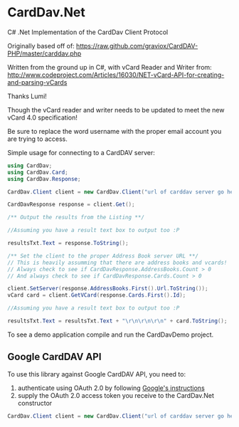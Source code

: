 CardDav.Net
======
C# .Net Implementation of the CardDav Client Protocol

Originally based off of:
https://raw.github.com/graviox/CardDAV-PHP/master/carddav.php

Written from the ground up in C#, with vCard Reader and Writer from: 
http://www.codeproject.com/Articles/16030/NET-vCard-API-for-creating-and-parsing-vCards

Thanks Lumi!

Though the vCard reader and writer needs to be updated to meet the new vCard 4.0 specification!

Be sure to replace the word username with the proper email account you are trying to access.

Simple usage for connecting to a CardDAV server:
```C#
using CardDav;
using CardDav.Card;
using CardDav.Response;

CardDav.Client client = new CardDav.Client("url of carddav server go here", "username", "some password");

CardDavResponse response = client.Get();

/** Output the results from the Listing **/

//Assuming you have a result text box to output too :P

resultsTxt.Text = response.ToString();

/** Set the client to the proper Address Book server URL **/
// This is heavily assumming that there are address books and vcards!
// Always check to see if CardDavResponse.AddressBooks.Count > 0
// And always check to see if CardDavResponse.Cards.Count > 0

client.SetServer(response.AddressBooks.First().Url.ToString());
vCard card = client.GetVCard(response.Cards.First().Id);

//Assuming you have a result text box to output too :P

resultsTxt.Text = resultsTxt.Text + "\r\n\r\n\r\n" + card.ToString();
```
To see a demo application compile and run the CardDavDemo project.

Google CardDAV API
------
To use this library against Google CardDAV API, you need to:  
1. authenticate using OAuth 2.0 by following [Google's instructions](https://developers.google.com/accounts/docs/OAuth2)  
2. supply the OAuth 2.0 access token you receive to the CardDav.Net constructor  
```C#
CardDav.Client client = new CardDav.Client("url of carddav server go here", "your OAuth 2.0 access token");
```
